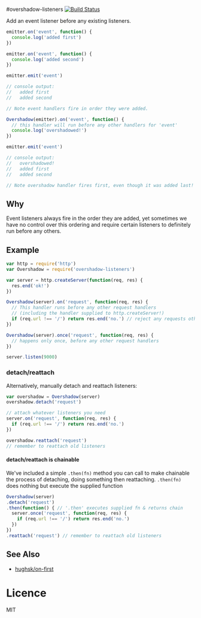 #overshadow-listeners
[![Build Status](https://travis-ci.org/timoxley/overshadow-listeners.png?branch=master)](https://travis-ci.org/timoxley/overshadow-listeners)

Add an event listener before any existing listeners.

```js
emitter.on('event', function() {
  console.log('added first')
})

emitter.on('event', function() {
  console.log('added second')
})

emitter.emit('event')

// console output:
//   added first
//   added second

// Note event handlers fire in order they were added.

Overshadow(emitter).on('event', function() {
  // this handler will run before any other handlers for 'event'
  console.log('overshadowed!')
})

emitter.emit('event')

// console output:
//   overshadowed!
//   added first
//   added second

// Note overshadow handler fires first, even though it was added last!
```

## Why

Event listeners always fire in the order they are added, yet sometimes we have no control over
this ordering and require certain listeners to definitely run before any others.

## Example

```js
var http = require('http')
var Overshadow = require('overshadow-listeners')

var server = http.createServer(function(req, res) {
  res.end('ok!')
})

Overshadow(server).on('request', function(req, res) {
  // This handler runs before any other request handlers
  // (including the handler supplied to http.createServer!)
  if (req.url !== '/') return res.end('no.') // reject any requests other than those for '/'
})

Overshadow(server).once('request', function(req, res) {
  // happens only once, before any other request handlers
})

server.listen(9000)
```

### detach/reattach

Alternatively, manually detach and reattach listeners:

```js
var overshadow = Overshadow(server)
overshadow.detach('request')

// attach whatever listeners you need
server.on('request', function(req, res) {
  if (req.url !== '/') return res.end('no.')
})

overshadow.reattach('request')
// remember to reattach old listeners
```

#### detach/reattach is chainable

We've included a simple `.then(fn)` method you can call to make chainable the process of detaching, doing something then reattaching. `.then(fn)` does nothing but execute the supplied function

```js
Overshadow(server)
.detach('request')
.then(function() { // '.then' executes supplied fn & returns chain 
  server.once('request', function(req, res) {
    if (req.url !== '/') return res.end('no.')
  })
})
.reattach('request') // remember to reattach old listeners
```


## See Also

* [hughsk/on-first](https://github.com/hughsk/on-first)


# Licence

MIT

